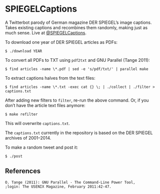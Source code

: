 SPIEGELCaptions
===============

A Twitterbot parody of German magazine DER SPIEGEL’s image captions. Takes
existing captions and recombines them randomly, making just as much sense.
Live at [@SPIEGELCaptions](https://twitter.com/SPIEGELCaptions).

To download one year of DER SPIEGEL articles as PDFs:

    $ ./download YEAR

To convert all PDFs to TXT using `pdf2txt` and GNU Parallel (Tange 2011):

    $ find articles -name \*.pdf | sed -e 's/pdf/txt/' | parallel make

To extract captions halves from the text files:

    $ find articles -name \*.txt -exec cat {} \; | ./collect | ./filter > captions.txt

After adding new filters to `filter`, re-run the above command. Or, if you
don’t have the article text files anymore:

    $ make refilter

This will overwrite `captions.txt`.

The `captions.txt` currently in the repository is based on the DER SPIEGEL
archives of 2001–2014.

To make a random tweet and post it:

    $ ./post

References
----------

    O. Tange (2011): GNU Parallel - The Command-Line Power Tool,
    ;login: The USENIX Magazine, February 2011:42-47.
